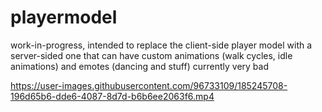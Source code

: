 # playermodel
work-in-progress, intended to replace the client-side player model with a server-sided one that can have custom animations (walk cycles, idle animations) and emotes (dancing and stuff) 
currently very bad


https://user-images.githubusercontent.com/96733109/185245708-196d65b6-dde6-4087-8d7d-b6b6ee2063f6.mp4

